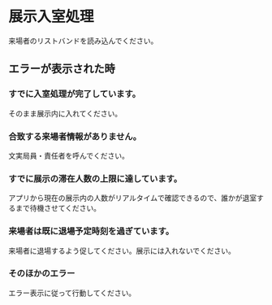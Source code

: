 # 展示入室処理

来場者のリストバンドを読み込んでください。

## エラーが表示された時

### すでに入室処理が完了しています。

そのまま展示内に入れてください。

### 合致する来場者情報がありません。

文実局員・責任者を呼んでください。

### すでに展示の滞在人数の上限に達しています。

アプリから現在の展示内の人数がリアルタイムで確認できるので、誰かが退室するまで待機させてください。

### 来場者は既に退場予定時刻を過ぎています。

来場者に退場するよう促してください。展示には入れないでください。

### そのほかのエラー

エラー表示に従って行動してください。
